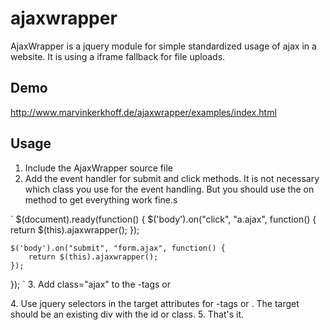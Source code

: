 ajaxwrapper
===========

AjaxWrapper is a jquery module for simple standardized usage of ajax in a website. It is using a iframe fallback for file uploads.


Demo
-------------
http://www.marvinkerkhoff.de/ajaxwrapper/examples/index.html



Usage
-------------
1. Include the AjaxWrapper source file
2. Add the event handler for submit and click methods. It is not necessary which class you use for the event handling. But you should use the on method to get everything work fine.s

`
$(document).ready(function() {
	$('body').on("click", "a.ajax", function() {
		return $(this).ajaxwrapper();
	});
	
	$('body').on("submit", "form.ajax", function() {
		return $(this).ajaxwrapper();
	});
});
`
3. Add class="ajax" to the <a>-tags or <form>
4. Use jquery selectors in the target attributes for <a>-tags or <form>. The target should be an existing div with the id or class. 
5. That's it.
